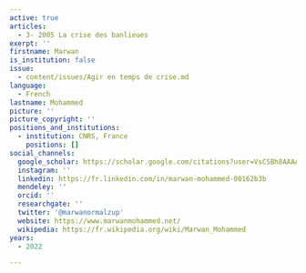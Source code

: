 ```yaml
---
active: true
articles:
  - 3- 2005 La crise des banlieues
exerpt: ''
firstname: Marwan
is_institution: false
issue:
  - content/issues/Agir en temps de crise.md
language:
  - French
lastname: Mohammed
picture: ''
picture_copyright: ''
positions_and_institutions:
  - institution: CNRS, France
    positions: []
social_channels:
  google_scholar: https://scholar.google.com/citations?user=VsCSBh8AAAAJ&hl=fr
  instagram: ''
  linkedin: https://fr.linkedin.com/in/marwan-mohammed-00162b3b
  mendeley: ''
  orcid: ''
  researchgate: ''
  twitter: '@marwanormalzup'
  website: https://www.marwanmohammed.net/
  wikipedia: https://fr.wikipedia.org/wiki/Marwan_Mohammed
years:
  - 2022

---
```

